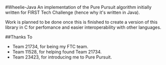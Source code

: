 #Wheelie-Java
An implementation of the Pure Pursuit algorithm initially written for FIRST Tech Challenge (hence why it's written in Java).

Work is planned to be done once this is finished to create a version of this library in C for perfomance and easier interoperability with other languages.

##Thanks To
- Team 21734, for being my FTC team.
- Team 11528, for helping found Team 21734.
- Team 23423, for introducing me to Pure Pursuit.
